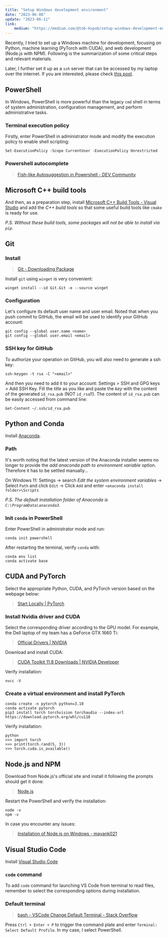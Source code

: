```yaml
---
title: "Setup Windows development environment"
date: "2023-06-08"
update: "2023-06-11"
link:
    medium: "https://medium.com/@tob-knpob/setup-windows-development-environment-db5b4cf3dfec"
---
```


Recently, I tried to set up a Windows machine for development, focusing on Python, machine learning (PyTorch with CUDA), and web development (Node.js with NPM). Following is the summarization of some critical steps and relevant materials.

Later, I further set it up as a `ssh` server that can be accessed by my laptop over the internet. If you are interested, please check [this post](/blog/2023-win-ssh-host).

## PowerShell

In Windows, PowerShell is more powerful than the legacy `cmd` shell in terms of system administration, configuration management, and perform administrative tasks. 

### Terminal execution policy

Firstly, enter PowerShell in administrator mode and modify the execution policy to enable shell scripting:

```
Set-ExecutionPolicy -Scope CurrentUser -ExecutionPolicy Unrestricted
```

### Powershell autocomplete

> [Fish-like Autosuggestion in Powershell - DEV Community](https://dev.to/animo/fish-like-autosuggestion-in-powershell-21ec)

## Microsoft C++ build tools

And then, as a preparation step, install [Microsoft C++ Build Tools - Visual Studio](https://visualstudio.microsoft.com/zh-hant/visual-cpp-build-tools/) and add the _C++ build tools_ so that some useful build tools like `cmake` is ready for use.

_P.S. Without these build tools, some packages will not be able to install via `pip`._

## Git

### Install

> [Git - Downloading Package](https://git-scm.com/download/win)

Install `git` using `winget` is very convenient:

```
winget install --id Git.Git -e --source winget
```

### Configuration

Let's configure its default user name and user email. Noted that when you push commit to GitHub, the email will be used to identify your GitHub account:

```
git config --global user.name <name>
git config --global user.email <email>
```

### SSH key for GitHub

To authorize your operation on GitHub, you will also need to generate a ssh key:

```
ssh-keygen -t rsa -C "<email>"
```

And then you need to add it to your account: Settings > SSH and GPG keys > Add SSH Key. Fill the _title_ as you like and paste the _key_ with the content of the generated `id_rsa.pub` (NOT `id_rsa`!!). The content of `id_rsa.pub` can be easily accessed from command line:

```
Get-Content ~/.ssh/id_rsa.pub
```

## Python and Conda

Install [Anaconda](https://www.anaconda.com).

### Path

It's worth noting that the latest version of the Anaconda installer seems no longer to provide the _add anaconda path to environment variable_ option. Therefore it has to be settled manually...

On Windows 11: Settings -> search _Edit the system environment variables_ -> Select `Path` and click `Edit` -> Click `Add` and enter `<anaconda install folder>\Scripts`

_P.S. The default installation folder of Anaconda is `C:\ProgramData\anaconda3`_.

### Init `conda` in PowerShell

Enter PowerShell in administrator mode and run:

```
conda init powershell
```

After restarting the terminal, verify `conda` with:

```
conda env list
conda activate base
```

## CUDA and PyTorch

Select the appropriate Python, CUDA, and PyTorch version based on the webpage below:

> [Start Locally | PyTorch](https://pytorch.org/get-started/locally/)

### Install Nvidia driver and CUDA

Select the corresponding driver according to the GPU model. For example, the Dell laptop of my team has a GeForce GTX 1660 Ti:

> [Official Drivers | NVIDIA](https://www.nvidia.com/download/index.aspx)

Download and install CUDA:

> [CUDA Toolkit 11.8 Downloads | NVIDIA Developer](https://developer.nvidia.com/cuda-11-8-0-download-archive)

Verify installation:

```
nvcc -V
```

### Create a virtual environment and install PyTorch

```
conda create -n pytorch python=3.10
conda activate pytorch
pip3 install torch torchvision torchaudio --index-url https://download.pytorch.org/whl/cu118
```

Verify installation:

```
python
>>> import torch
>>> print(torch.rand(5, 3))
>>> torch.cuda.is_available()
```

## Node.js and NPM

Download from Node.js's official site and install it following the prompts should get it done:

> [Node.js](https://nodejs.org/en)

Restart the PowerShell and verify the installation:

```
node -v
npm -v
```

In case you encounter any issues:

> [Installation of Node.js on Windows - mayank021](https://www.geeksforgeeks.org/installation-of-node-js-on-windows/)

## Visual Studio Code

Install [Visual Studio Code](https://code.visualstudio.com)

### `code` command

To add `code` command for launching VS Code from terminal to read files, remember to select the corresponding options during installation.

### Default terminal

> [bash - VSCode Change Default Terminal - Stack Overflow](https://stackoverflow.com/questions/44435697/vscode-change-default-terminal)

Press `Ctrl + Enter + P` to trigger the command plate and enter `Terminal: Select Default Profile`. In my case, I select PowerShell.
